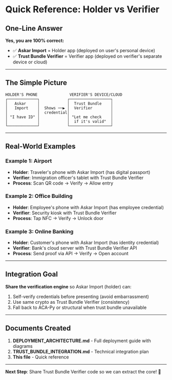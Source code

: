 # Quick Reference: Holder vs Verifier

## One-Line Answer

**Yes, you are 100% correct:**
- ✅ **Askar Import** = Holder app (deployed on user's personal device)
- ✅ **Trust Bundle Verifier** = Verifier app (deployed on verifier's separate device or cloud)

---

## The Simple Picture

```
HOLDER'S PHONE              VERIFIER'S DEVICE/CLOUD
┌─────────────┐            ┌──────────────────┐
│   Askar     │            │  Trust Bundle    │
│   Import    │  Shows ──▶ │  Verifier        │
│             │  credential│                  │
│ "I have ID" │            │ "Let me check    │
│             │            │  if it's valid"  │
└─────────────┘            └──────────────────┘
```

---

## Real-World Examples

### Example 1: Airport
- **Holder**: Traveler's phone with Askar Import (has digital passport)
- **Verifier**: Immigration officer's tablet with Trust Bundle Verifier
- **Process**: Scan QR code → Verify → Allow entry

### Example 2: Office Building  
- **Holder**: Employee's phone with Askar Import (has employee credential)
- **Verifier**: Security kiosk with Trust Bundle Verifier
- **Process**: Tap NFC → Verify → Unlock door

### Example 3: Online Banking
- **Holder**: Customer's phone with Askar Import (has identity credential)
- **Verifier**: Bank's cloud server with Trust Bundle Verifier API
- **Process**: Send proof via API → Verify → Open account

---

## Integration Goal

**Share the verification engine** so Askar Import (holder) can:
1. Self-verify credentials before presenting (avoid embarrassment)
2. Use same crypto as Trust Bundle Verifier (consistency)
3. Fall back to ACA-Py or structural when trust bundle unavailable

---

## Documents Created

1. **DEPLOYMENT_ARCHITECTURE.md** - Full deployment guide with diagrams
2. **TRUST_BUNDLE_INTEGRATION.md** - Technical integration plan
3. **This file** - Quick reference

---

**Next Step**: Share Trust Bundle Verifier code so we can extract the core! 🚀
